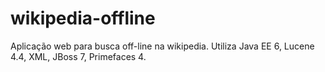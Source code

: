 wikipedia-offline
=================

Aplicação web para busca off-line na wikipedia. Utiliza Java EE 6, Lucene 4.4, XML, JBoss 7, Primefaces 4.
